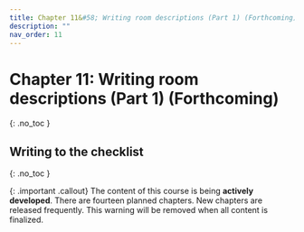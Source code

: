 ```yaml
---
title: Chapter 11&#58; Writing room descriptions (Part 1) (Forthcoming)
description: ""
nav_order: 11
---
```


# Chapter 11: Writing room descriptions (Part 1) (Forthcoming)
{: .no_toc }

## Writing to the checklist
{: .no_toc }

{: .important .callout}
The content of this course is being **actively developed**. There are fourteen planned chapters. New chapters are released frequently. This warning will be removed when all content is finalized. 